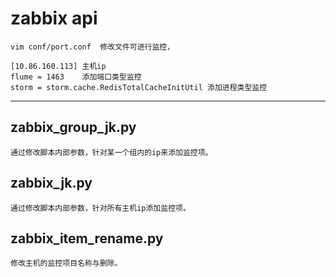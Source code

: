 # zabbix api
```
vim conf/port.conf  修改文件可进行监控，

[10.86.160.113] 主机ip
flume = 1463    添加端口类型监控
storm = storm.cache.RedisTotalCacheInitUtil 添加进程类型监控

```
----

## zabbix_group_jk.py

```
通过修改脚本内部参数，针对某一个组内的ip来添加监控项。
```


## zabbix_jk.py

```
通过修改脚本内部参数，针对所有主机ip添加监控项。
```

## zabbix_item_rename.py

```
修改主机的监控项目名称与删除。

```
